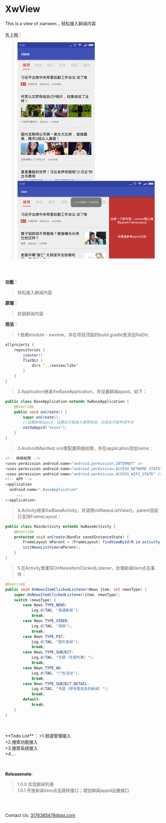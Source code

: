 # XwView
This is a view of xianwen... 轻松接入鲜闻内容
<br>
<br>
先上图：
>![image](https://raw.githubusercontent.com/frendyxzc/XwView/master/screenshot/device-2016-11-11-110118.png)
>![image](https://raw.githubusercontent.com/frendyxzc/XwView/master/screenshot/device-2016-11-11-110150.png)
<br>
<br>

**功能**：

>轻松接入鲜闻内容

**原理**：

>封装鲜闻内容

**用法**：

>1.依赖module - xwview，并在项目顶层的build.gradle里添加flatDir;
```java
allprojects {
    repositories {
        jcenter()
        flatDir {
            dirs '../xwview/libs'
        }
    }
}
```

>2.Application继承XwBaseApplication，并设置鲜闻appid，如下：
```java
public class BaseApplication extends XwBaseApplication {
	@Override
	public void onCreate() {
		super.onCreate();
		//设置鲜闻appid，设置后才能接入推荐系统，后续会开放申请平台
		setXwAppid("xxxxx");
	}
}
```

>3.AndroidManifest.xml里配置网络权限，并在application添加name：
```java
<!-- 网络权限 -->
<uses-permission android:name="android.permission.INTERNET" />
<uses-permission android:name="android.permission.ACCESS_NETWORK_STATE" />
<uses-permission android:name="android.permission.ACCESS_WIFI_STATE" />
<!-- APP -->
<application
  android:name=".BaseApplication"
     ...
</application>
```

>4.Activity继承XwBaseActivity，并调用initNewsListView()，parent目前只支持FrameLayout：
```java
public class MainActivity extends XwBaseActivity {
	@Override
	protected void onCreate(Bundle savedInstanceState) {
		FrameLayout mParent = (FrameLayout) findViewById(R.id.activity_main);
		initNewsListView(mParent);
	}
}
```

>5.在Activity里重写OnNewsItemClickedListener，处理新闻item点击事件：
```java
@Override
public void OnNewsItemClickedListener(News item, int newsType) {
	super.OnNewsItemClickedListener(item, newsType);
	switch (newsType) {
		case News.TYPE_NEWS:
			Log.d(TAG, "普通新闻");
			break;
		case News.TYPE_VIDEO:
			Log.d(TAG, "视频");
			break;
		case News.TYPE_PIC:
			Log.d(TAG, "图片新闻");
			break;
		case News.TYPE_SUBJECT:
			Log.d(TAG, "专题（专题列表）");
			break;
		case News.TYPE_AD:
			Log.d(TAG, "广告活动");
			break;
		case News.TYPE_SUBJECT_DETAIL:
			Log.d(TAG, "专题（带专题信息的新闻）");
			break;
		default:
			break;
	}
}
```

<br>
<br>
**Todo List**：
>1.频道管理接入 <br>
>2.搜索功能接入 <br>
>3.推荐系统接入 <br>
>4.... <br>
<br>
<br>

**Releasenote**:
>1.0.0 实现鲜闻列表 <br>
>1.0.1 开放新闻item点击跳转接口；增加鲜闻appid设置接口 <br>
<br>
<br>

Contact Us: 3176385478@qq.com
